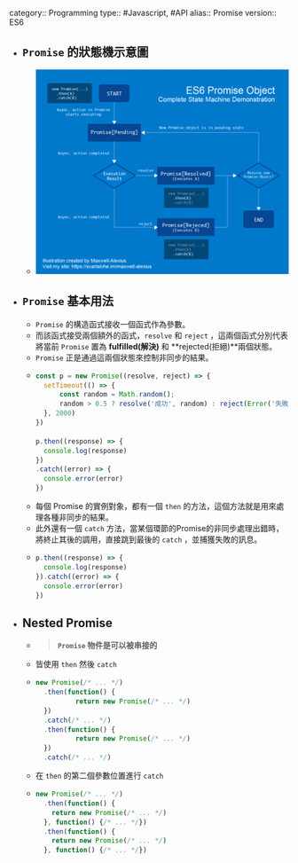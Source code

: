 category:: Programming
type:: #Javascript, #API
alias:: Promise
version:: ES6

- ## `Promise` 的狀態機示意圖
	- ![201206149pNKCKUZYw.png](../assets/201206149pNKCKUZYw_1678008728519_0.png)
- ## `Promise` 基本用法
	- `Promise` 的構造函式接收一個函式作為參數。
	- 而該函式接受兩個額外的函式，`resolve` 和 `reject` ，這兩個函式分別代表將當前 `Promise` 置為 **fulfilled(解決)** 和 **rejected(拒絕)**兩個狀態。
	- `Promise` 正是通過這兩個狀態來控制非同步的結果。
	- ```ts
	  const p = new Promise((resolve, reject) => {
	  	setTimeout(() => {
	  		const random = Math.random();
	  		random > 0.5 ? resolve('成功', random) : reject(Error('失敗', random))
	  	}, 2000)
	  })
	  
	  p.then((response) => {
	  	console.log(response)
	  })
	  .catch((error) => {
	  	console.error(error)
	  })
	  ```
	- 每個 Promise 的實例對象，都有一個 `then` 的方法，這個方法就是用來處理各種非同步的結果。
	- 此外還有一個 `catch` 方法，當某個環節的Promise的非同步處理出錯時，將終止其後的調用，直接跳到最後的 `catch` ，並捕獲失敗的訊息。
	- ```javascript
	  p.then((response) => {
	    console.log(response)
	  }).catch((error) => {
	    console.error(error)
	  })
	  ```
- ## Nested Promise
	- > **`Promise` 物件是可以被串接的**
	- 皆使用 `then` 然後 `catch`
	- ```ts
	  new Promise(/* ... */)
	  	.then(function() {
	    		return new Promise(/* ... */)
	  	})
	  	.catch(/* ... */)
	  	.then(function() {
	    		return new Promise(/* ... */)
	  	})
	  	.catch(/* ... */)
	  ```
	- 在 `then` 的第二個參數位置進行 `catch`
	- ```ts
	  new Promise(/* ... */)
	    .then(function() {
	      return new Promise(/* ... */)
	    }, function() {/* ... */})
	    .then(function() {
	      return new Promise(/* ... */)
	    }, function() {/* ... */})
	  ```
